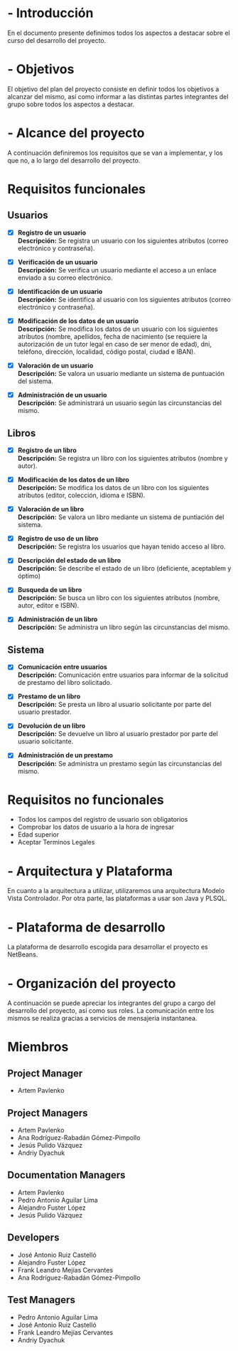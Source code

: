 # - Introducción

En el documento presente definimos todos los aspectos a destacar sobre el curso del desarrollo del proyecto.


# - Objetivos

El objetivo del plan del proyecto consiste en definir todos los objetivos a alcanzar del mismo, así como informar a las distintas partes integrantes del grupo sobre todos los aspectos a destacar.


# - Alcance del proyecto

A continuación definiremos los requisitos que se van a implementar, y los que no, a lo largo del desarrollo del proyecto.

# Requisitos funcionales


## Usuarios

- [x] **Registro de un usuario**  
  **Descripción:** Se registra un usuario con los siguientes atributos (correo electrónico y contraseña).

- [x] **Verificación de un usuario**  
  **Descripción:** Se verifica un usuario mediante el acceso a un enlace enviado a su correo electrónico.

- [x] **Identificación de un usuario**  
**Descripción:** Se identifica al usuario con los siguientes atributos (correo electrónico y contraseña).

- [x] **Modificación de los datos de un usuario**  
**Descripción:** Se modifica los datos de un usuario con los siguientes atributos (nombre, apellidos, fecha de nacimiento (se requiere la autorización de un tutor legal en caso de ser menor de edad), dni, teléfono, dirección, localidad, código postal, ciudad e IBAN).

- [x] **Valoración de un usuario**  
**Descripción:** Se valora un usuario mediante un sistema de puntuación del sistema.

- [x] **Administración de un usuario**  
**Descripción:** Se administrará un usuario según las circunstancias del mismo.


## Libros

- [x] **Registro de un libro**  
**Descripción:** Se registra un libro con los siguientes atributos (nombre y autor).

- [x] **Modificación de los datos de un libro**  
**Descripción:** Se modifica los datos de un libro con los siguientes atributos (editor, colección, idioma e ISBN).

- [x] **Valoración de un libro**  
**Descripción:** Se valora un libro mediante un sistema de puntiación del sistema. 

- [x] **Registro de uso de un libro**  
**Descripción:** Se registra los usuarios que hayan tenido acceso al libro.

- [x] **Descripción del estado de un libro**  
**Descripción:** Se describe el estado de un libro (deficiente, aceptablem y óptimo)

- [x] **Busqueda de un libro**  
**Descripción:** Se busca un libro con los siguientes atributos (nombre, autor, editor e ISBN).

- [x] **Administración de un libro**  
**Descripción:** Se administra un libro según las circunstancias del mismo.


## Sistema

- [x] **Comunicación entre usuarios**  
**Descripción:** Comunicación entre usuarios para informar de la solicitud de prestamo del libro solicitado.

- [x] **Prestamo de un libro**  
**Descripción:** Se presta un libro al usuario solicitante por parte del usuario prestador.

- [x] **Devolución de un libro**  
**Descripción:** Se devuelve un libro al usuario prestador por parte del usuario solicitante.

- [x] **Administración de un prestamo**  
**Descripción:** Se administra un prestamo según las circunstancias del mismo. 


# Requisitos no funcionales

* Todos los campos del registro de usuario son obligatorios
* Comprobar los datos de usuario a la hora de ingresar
* Edad superior
* Aceptar Terminos Legales

  
# - Arquitectura y Plataforma 

En cuanto a la arquitectura a utilizar, utilizaremos una arquitectura Modelo Vista Controlador. Por otra parte, las plataformas a usar son Java y PLSQL.

# - Plataforma de desarrollo

La plataforma de desarrollo escogida para desarrollar el proyecto es NetBeans.


# - Organización del proyecto

A continuación se puede apreciar los integrantes del grupo a cargo del desarrollo del proyecto, así como sus roles. La comunicación entre los mismos se realiza gracias a servicios de mensajeria instantanea.

# Miembros

## Project Manager

* Artem Pavlenko


## Project Managers

* Artem Pavlenko
* Ana Rodríguez-Rabadán Gómez-Pimpollo
* Jesús Pulido Vázquez
* Andriy Dyachuk


## Documentation Managers

* Artem Pavlenko
* Pedro Antonio Aguilar Lima
* Alejandro Fuster López
* Jesús Pulido Vázquez


## Developers

* José Antonio Ruiz Castelló
* Alejandro Fuster López
* Frank Leandro Mejías Cervantes
* Ana Rodríguez-Rabadán Gómez-Pimpollo


## Test Managers

* Pedro Antonio Aguilar Lima
* José Antonio Ruiz Castelló
* Frank Leandro Mejías Cervantes
* Andriy Dyachuk
